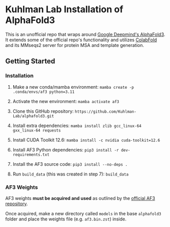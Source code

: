 # Kuhlman Lab Installation of AlphaFold3

This is an unofficial repo that wraps around [Google Deepmind's AlphaFold3](https://github.com/google-deepmind/alphafold3). It extends some of the official repo's functionality and utilizes [ColabFold](https://github.com/sokrypton/ColabFold) and its MMseqs2 server for protein MSA and template generation.

## Getting Started

### Installation
1. Make a new conda/mamba environment:
`mamba create -p .conda/envs/af3 python=3.11`

2. Activate the new environment:
`mamba activate af3`

3. Clone this GitHub repository:
`https://github.com/Kuhlman-Lab/alphafold3.git`

4. Install extra dependencies:
`mamba install zlib gcc_linux-64 gxx_linux-64 requests`

5. Install CUDA Toolkit 12.6:
`mamba install -c nvidia cuda-toolkit=12.6`

6. Install AF3 Python dependencies:
`pip3 install -r dev-requirements.txt`

7. Install the AF3 source code:
`pip3 install --no-deps .`

8. Run `build_data` (this was created in step 7):
`build_data`

### AF3 Weights
AF3 weights **must be acquired and used** as outlined by the [official AF3 repository](https://github.com/google-deepmind/alphafold3).

Once acquired, make a new directory called `models` in the base `alphafold3` folder and place the weights file (e.g. `af3.bin.zst`) inside.